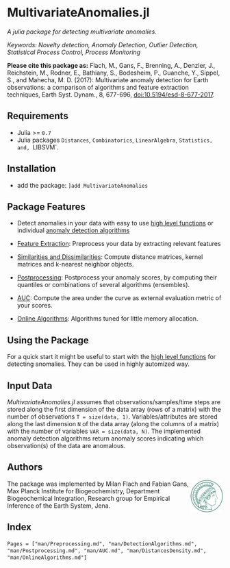 # MultivariateAnomalies.jl 

*A julia package for detecting multivariate anomalies.*

*Keywords: Novelty detection, Anomaly Detection, Outlier Detection, Statistical Process Control, Process Monitoring*

**Please cite this package as:**
Flach, M., Gans, F., Brenning, A., Denzler, J., Reichstein, M., Rodner, E., Bathiany, S., Bodesheim, P., Guanche, Y., Sippel, S., and Mahecha, M. D. (2017): Multivariate anomaly detection for Earth observations: a comparison of algorithms and feature extraction techniques, Earth Syst. Dynam., 8, 677-696, [doi:10.5194/esd-8-677-2017](https://doi.org/10.5194/esd-8-677-2017).

## Requirements

- Julia >= `0.7`
- Julia packages `Distances`, `Combinatorics`, `LinearAlgebra`, `Statistics, and, `LIBSVM`.

## Installation

- add the package: ```]add MultivariateAnomalies```

## Package Features

- Detect anomalies in your data with easy to use [high level functions](man/HighLevelFunctions.md) or individual [anomaly detection algorithms](man/DetectionAlgorithms.md)

- [Feature Extraction](man/Preprocessing.md): Preprocess your data by extracting relevant features

- [Similarities and Dissimilarities](man/DistancesDensity.md): Compute distance matrices, kernel matrices and k-nearest neighbor objects.

- [Postprocessing](man/Postprocessing.md): Postprocess your anomaly scores, by computing their quantiles or combinations of several algorithms (ensembles).

- [AUC](man/AUC.md): Compute the area under the curve as external evaluation metric of your scores.

- [Online Algorithms](man/OnlineAlgorithms.md): Algorithms tuned for little memory allocation.

## Using the Package

For a quick start it might be useful to start with the [high level functions](man/HighLevelFunctions.md) for detecting anomalies. They can be used in highly automized way. 

## Input Data

*MultivariateAnomalies.jl* assumes that observations/samples/time steps are stored along the first dimension of the data array (rows of a matrix) with the number of observations `T = size(data, 1)`. Variables/attributes are stored along the last dimension `N` of the data array (along the columns of a matrix) with the number of variables `VAR = size(data, N)`. The implemented anomaly detection algorithms return anomaly scores indicating which observation(s) of the data are anomalous.

## Authors
<img align="right" src="img/MPG_Minerva.png" alt="Minerva" width="75"/> 
The package was implemented by Milan Flach and Fabian Gans, Max Planck Institute for Biogeochemistry, Department Biogeochemical Integration, Research group for Empirical Inference of the Earth System, Jena. 






## Index

```@index
Pages = ["man/Preprocessing.md", "man/DetectionAlgorithms.md", "man/Postprocessing.md", "man/AUC.md", "man/DistancesDensity.md", "man/OnlineAlgorithms.md"]
```